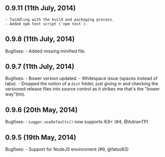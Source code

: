 ## 0.9.11 (11th July, 2014)
	- Twiddling with the build and packaging process.
	- Added npm test script (`npm test`).

## 0.9.8 (11th July, 2014)

Bugfixes:
	- Added missing minified file.

## 0.9.7 (11th July, 2014)

Bugfixes:
	- Bower version updated.
	- Whitespace issue (spaces instead of tabs).
	- Dropped the notion of a `dist` folder, just giving in and checking the versioned release files into
		source control as it strikes me that's the "bower way"(tm).

## 0.9.6 (20th May, 2014)

Bugfixes:
	- `Logger.useDefaults()` now supports IE8+ (#4, @AdrianTP)

## 0.9.5 (19th May, 2014)

Bugfixes:
	- Support for NodeJS environment (#9, @fatso83)

